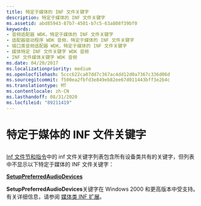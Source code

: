 ```yaml
---
title: 特定于媒体的 INF 文件关键字
description: 特定于媒体的 INF 文件关键字
ms.assetid: abd85943-87b7-4501-b7c5-63a808f39bf0
keywords:
- 音频适配器 WDK，特定于媒体的 INF 文件关键字
- 适配器驱动程序 WDK 音频，特定于媒体的 INF 文件关键字
- 端口类音频适配器 WDK，特定于媒体的 INF 文件关键字
- 媒体特定 INF 文件关键字 WDK 音频
- INF 文件媒体关键字 WDK 音频
ms.date: 04/20/2017
ms.localizationpriority: medium
ms.openlocfilehash: 5ccc622ca07dd7c367ac4dd12d0a7367c336d06d
ms.sourcegitcommit: f500ea2fbfd3e849eb82ee67d011443bff3e2b4c
ms.translationtype: MT
ms.contentlocale: zh-CN
ms.lasthandoff: 08/31/2020
ms.locfileid: "89211419"
---
```

# <a name="media-specific-inf-file-keywords"></a>特定于媒体的 INF 文件关键字


## <span id="media_specific_inf_file_keywords"></span><span id="MEDIA_SPECIFIC_INF_FILE_KEYWORDS"></span>


[Inf 文件节和指令](https://docs.microsoft.com/windows-hardware/drivers/install/inf-file-sections-and-directives)中的 inf 文件关键字列表包含所有设备类共有的关键字，但列表中不显示以下特定于媒体的 INF 文件关键字：

[**SetupPreferredAudioDevices**](./setuppreferredaudiodevices.md)

**SetupPreferredAudioDevices**关键字在 Windows 2000 和更高版本中受支持。 有关详细信息，请参阅 [媒体类 INF 扩展](./media-class-inf-extensions.md)。

 

